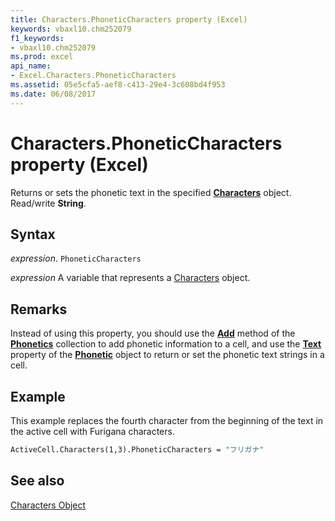 ```yaml
---
title: Characters.PhoneticCharacters property (Excel)
keywords: vbaxl10.chm252079
f1_keywords:
- vbaxl10.chm252079
ms.prod: excel
api_name:
- Excel.Characters.PhoneticCharacters
ms.assetid: 05e5cfa5-aef8-c413-29e4-3c608bd4f953
ms.date: 06/08/2017
---
```



# Characters.PhoneticCharacters property (Excel)

Returns or sets the phonetic text in the specified  **[Characters](Excel.Characters.md)** object. Read/write **String**.


## Syntax

_expression_. `PhoneticCharacters`

_expression_ A variable that represents a [Characters](Excel.Characters.md) object.


## Remarks

Instead of using this property, you should use the  **[Add](Excel.Phonetics.Add.md)** method of the **[Phonetics](Excel.Phonetics.md)** collection to add phonetic information to a cell, and use the **[Text](Excel.Phonetic.Text.md)** property of the **[Phonetic](Excel.Phonetic.md)** object to return or set the phonetic text strings in a cell.


## Example

This example replaces the fourth character from the beginning of the text in the active cell with Furigana characters.


```vb
ActiveCell.Characters(1,3).PhoneticCharacters = "フリガナ"
```


## See also


[Characters Object](Excel.Characters.md)

